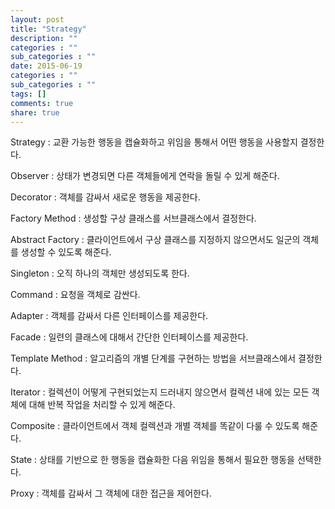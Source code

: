 ```yaml
---
layout: post
title: "Strategy"
description: ""
categories : ""
sub_categories : ""
date: 2015-06-19
categories : ""
sub_categories : ""
tags: []
comments: true
share: true
---
```


Strategy : 교환 가능한 행동을 캡슐화하고 위임을 통해서 어떤 행동을 사용할지 결정한다.

Observer : 상태가 변경되면 다른 객체들에게 연락을 돌릴 수 있게 해준다.

Decorator : 객체를 감싸서 새로운 행동을 제공한다.

Factory Method : 생성할 구상 클래스를 서브클래스에서 결정한다.

Abstract Factory : 클라이언트에서 구상 클래스를 지정하지 않으면서도 일군의 객체를 생성할 수 있도록 해준다.

Singleton : 오직 하나의 객체만 생성되도록 한다.

Command : 요청을 객체로 감싼다.

Adapter : 객체를 감싸서 다른 인터페이스를 제공한다.

Facade : 일련의 클래스에 대해서 간단한 인터페이스를 제공한다.

Template Method : 알고리즘의 개별 단계를 구현하는 방법을 서브클래스에서 결정한다.

Iterator : 컬렉션이 어떻게 구현되었는지 드러내지 않으면서 컬렉션 내에 있는 모든 객체에 대해 반복 작업을 처리할 수 있게 해준다.

Composite : 클라이언트에서 객체 컬렉션과 개별 객체를 똑같이 다룰 수 있도록 해준다.

State : 상태를 기반으로 한 행동을 캡슐화한 다음 위임을 통해서 필요한 행동을 선택한다.

Proxy : 객체를 감싸서 그 객체에 대한 접근을 제어한다.

